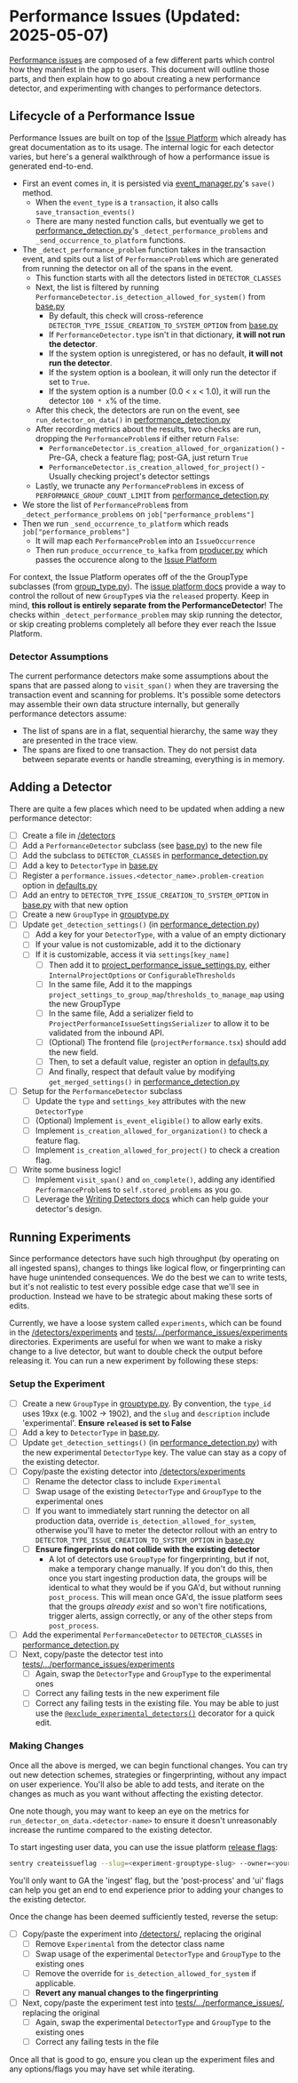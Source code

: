 # Performance Issues (Updated: 2025-05-07)

[Performance issues](https://docs.sentry.io/product/issues/issue-details/performance-issues/) are composed of a few different parts which control how they manifest in the app to users. This document will outline those parts, and then explain how to go about creating a new performance detector, and experimenting with changes to performance detectors.

## Lifecycle of a Performance Issue

Performance Issues are built on top of the [Issue Platform](https://develop.sentry.dev/backend/issue-platform/) which already has great documentation as to its usage. The internal logic for each detector varies, but here's a general walkthrough of how a performance issue is generated end-to-end.

- First an event comes in, it is persisted via [event_manager.py](../../event_manager.py)'s `save()` method.
  - When the `event_type` is a `transaction`, it also calls `save_transaction_events()`
  - There are many nested function calls, but eventually we get to [performance_detection.py](./performance_detection.py)'s `_detect_performance_problems` and `_send_occurrence_to_platform` functions.
- The `_detect_performance_problem` function takes in the transaction event, and spits out a list of `PerformanceProblem`s which are generated from running the detector on all of the spans in the event.
  - This function starts with all the detectors listed in `DETECTOR_CLASSES`
  - Next, the list is filtered by running `PerformanceDetector.is_detection_allowed_for_system()` from [base.py](./base.py)
    - By default, this check will cross-reference `DETECTOR_TYPE_ISSUE_CREATION_TO_SYSTEM_OPTION` from [base.py](./base.py)
    - If `PerformanceDetector.type` isn't in that dictionary, **it will not run the detector**.
    - If the system option is unregistered, or has no default, **it will not run the detector**.
    - If the system option is a boolean, it will only run the detector if set to `True`.
    - If the system option is a number (0.0 < `x` < 1.0), it will run the detector `100 * x`% of the time.
  - After this check, the detectors are run on the event, see `run_detector_on_data()` in [performance_detection.py](./performance_detection.py)
  - After recording metrics about the results, two checks are run, dropping the `PerformanceProblem`s if either return `False`:
    - `PerformanceDetector.is_creation_allowed_for_organization()` - Pre-GA, check a feature flag; post-GA, just return `True`
    - `PerformanceDetector.is_creation_allowed_for_project()` - Usually checking project's detector settings
  - Lastly, we trunacte any `PerformanceProblem`s in excess of `PERFORMANCE_GROUP_COUNT_LIMIT` from [performance_detection.py](./performance_detection.py)
- We store the list of `PerformanceProblem`s from `_detect_performance_problems` on `job["performance_problems"]`
- Then we run `_send_occurrence_to_platform` which reads `job["performance_problems"]`
  - It will map each `PerformanceProblem` into an `IssueOccurrence`
  - Then run `produce_occurrence_to_kafka` from [producer.py](../../issues/producer.py) which passes the occurence along to the [Issue Platform](https://develop.sentry.dev/backend/issue-platform/)

For context, the Issue Platform operates off of the the GroupType subclasses (from [group_type.py](../../issues/grouptype.py)). The [issue platform docs](https://develop.sentry.dev/backend/issue-platform/#releasing-your-issue-type) provide a way to control the rollout of new `GroupType`s via the `released` property. Keep in mind, **this rollout is entirely separate from the PerformanceDetector**! The checks within `_detect_performance_problem` may skip running the detector, or skip creating problems completely all before they ever reach the Issue Platform.

### Detector Assumptions

The current performance detectors make some assumptions about the spans that are passed along to `visit_span()` when they are traversing the transaction event and scanning for problems. It's possible some detectors may assemble their own data structure internally, but generally performance detectors assume:

- The list of spans are in a flat, sequential hierarchy, the same way they are presented in the trace view.
- The spans are fixed to one transaction. They do not persist data between separate events or handle streaming, everything is in memory.

## Adding a Detector

There are quite a few places which need to be updated when adding a new performance detector:

- [ ] Create a file in [/detectors](./detectors)
- [ ] Add a `PerformanceDetector` subclass (see [base.py](./base.py)) to the new file
- [ ] Add the subclass to `DETECTOR_CLASSES` in [performance_detection.py](./performance_detection.py)
- [ ] Add a key to `DetectorType` in [base.py](./base.py)
- [ ] Register a `performance.issues.<detector_name>.problem-creation` option in [defaults.py](../../options/defaults.py)
- [ ] Add an entry to `DETECTOR_TYPE_ISSUE_CREATION_TO_SYSTEM_OPTION` in [base.py](./base.py) with that new option
- [ ] Create a new `GroupType` in [grouptype.py](../../issues/grouptype.py)
- [ ] Update `get_detection_settings()` (in [performance_detection.py](./performance_detection.py))
  - [ ] Add a key for your `DetectorType`, with a value of an empty dictionary
  - [ ] If your value is not customizable, add it to the dictionary
  - [ ] If it is customizable, access it via `settings[key_name]`
    - [ ] Then add it to [project_performance_issue_settings.py](../../api/endpoints/project_performance_issue_settings.py), either `InternalProjectOptions` or `ConfigurableThresholds`
    - [ ] In the same file, Add it to the mappings `project_settings_to_group_map`/`thresholds_to_manage_map` using the new GroupType
    - [ ] In the same file, Add a serializer field to `ProjectPerformanceIssueSettingsSerializer` to allow it to be validated from the inbound API.
    - [ ] (Optional) The frontend file (`projectPerformance.tsx`) should add the new field.
    - [ ] Then, to set a default value, register an option in [defaults.py](../../options/defaults.py)
    - [ ] And finally, respect that default value by modifying `get_merged_settings()` in [performance_detection.py](./performance_detection.py)
- [ ] Setup for the `PerformanceDetector` subclass
  - [ ] Update the `type` and `settings_key` attributes with the new `DetectorType`
  - [ ] (Optional) Implement `is_event_eligible()` to allow early exits.
  - [ ] Implement `is_creation_allowed_for_organization()` to check a feature flag.
  - [ ] Implement `is_creation_allowed_for_project()` to check a creation flag.
- [ ] Write some business logic!
  - [ ] Implement `visit_span()` and `on_complete()`, adding any identified `PerformanceProblem`s to `self.stored_problems` as you go.
  - [ ] Leverage the [Writing Detectors docs](https://develop.sentry.dev/backend/issue-platform/writing-detectors/) which can help guide your detector's design.

## Running Experiments

Since performance detectors have such high throughput (by operating on all ingested spans), changes to things like logical flow, or fingerprinting can have huge unintended consequences. We do the best we can to write tests, but it's not realistic to test every possible edge case that we'll see in production. Instead we have to be strategic about making these sorts of edits.

Currently, we have a loose system called `experiments`, which can be found in the [/detectors/experiments](./detectors/experiments/) and [tests/.../performance_issues/experiments](../../../../tests/sentry/utils/performance_issues/experiments/) directories. Experiments are useful for when we want to make a risky change to a live detector, but want to double check the output before releasing it. You can run a new experiment by following these steps:

### Setup the Experiment

- [ ] Create a new `GroupType` in [grouptype.py](../../issues/grouptype.py). By convention, the `type_id` uses 19xx (e.g. 1002 -> 1902), and the `slug` and `description` include 'experimental'. **Ensure `released` is set to False**
- [ ] Add a key to `DetectorType` in [base.py](./base.py).
- [ ] Update `get_detection_settings()` (in [performance_detection.py](./performance_detection.py)) with the new experimental `DetectorType` key. The value can stay as a copy of the existing detector.
- [ ] Copy/paste the existing detector into [/detectors/experiments](./detectors/experiments/)
  - [ ] Rename the detector class to include `Experimental`
  - [ ] Swap usage of the existing `DetectorType` and `GroupType` to the experimental ones
  - [ ] If you want to immediately start running the detector on all production data, override `is_detection_allowed_for_system`, otherwise you'll have to meter the detector rollout with an entry to `DETECTOR_TYPE_ISSUE_CREATION_TO_SYSTEM_OPTION` in [base.py](./base.py)
  - [ ] **Ensure fingerprints do not collide with the existing detector**
    - A lot of detectors use `GroupType` for fingerprinting, but if not, make a temporary change manually. If you don't do this, then once you start ingesting production data, the groups will be identical to what they would be if you GA'd, but without running `post_process`. This will mean once GA'd, the issue platform sees that the groups _already exist_ and so won't fire notifications, trigger alerts, assign correctly, or any of the other steps from `post_process`.
- [ ] Add the experimental `PerformanceDetector` to `DETECTOR_CLASSES` in [performance_detection.py](./performance_detection.py)
- [ ] Next, copy/paste the detector test into [tests/.../performance_issues/experiments](../../../../tests/sentry/utils/performance_issues/experiments/)
  - [ ] Again, swap the `DetectorType` and `GroupType` to the experimental ones
  - [ ] Correct any failing tests in the new experiment file
  - [ ] Correct any failing tests in the existing file. You may be able to just use the [`@exclude_experimental_detectors()`](../../testutils/performance_issues/experiments.py) decorator for a quick edit.

### Making Changes

Once all the above is merged, we can begin functional changes. You can try out new detection schemes, strategies or fingerprinting, without any impact on user experience. You'll also be able to add tests, and iterate on the changes as much as you want without affecting the existing detector.

One note though, you may want to keep an eye on the metrics for `run_detector_on_data.<detector-name>` to ensure it doesn't unreasonably increase the runtime compared to the existing detector.

To start ingesting user data, you can use the issue platform [release flags](https://develop.sentry.dev/backend/issue-platform/#releasing-your-issue-type):

```sh
sentry createissueflag --slug=<experiment-grouptype-slug> --owner=<your-team>
```

You'll only want to GA the 'ingest' flag, but the 'post-process' and 'ui' flags can help you get an end to end experience prior to adding your changes to the existing detector.

Once the change has been deemed sufficiently tested, reverse the setup:

- [ ] Copy/paste the experiment into [/detectors/](./detectors/), replacing the original
  - [ ] Remove `Experimental` from the detector class name
  - [ ] Swap usage of the experimental `DetectorType` and `GroupType` to the existing ones
  - [ ] Remove the override for `is_detection_allowed_for_system` if applicable.
  - [ ] **Revert any manual changes to the fingerprinting**
- [ ] Next, copy/paste the experiment test into [tests/.../performance_issues/](../../../../tests/sentry/utils/performance_issues/), replacing the original
  - [ ] Again, swap the experimental `DetectorType` and `GroupType` to the existing ones
  - [ ] Correct any failing tests in the file

Once all that is good to go, ensure you clean up the experiment files and any options/flags you may have set
while iterating.
